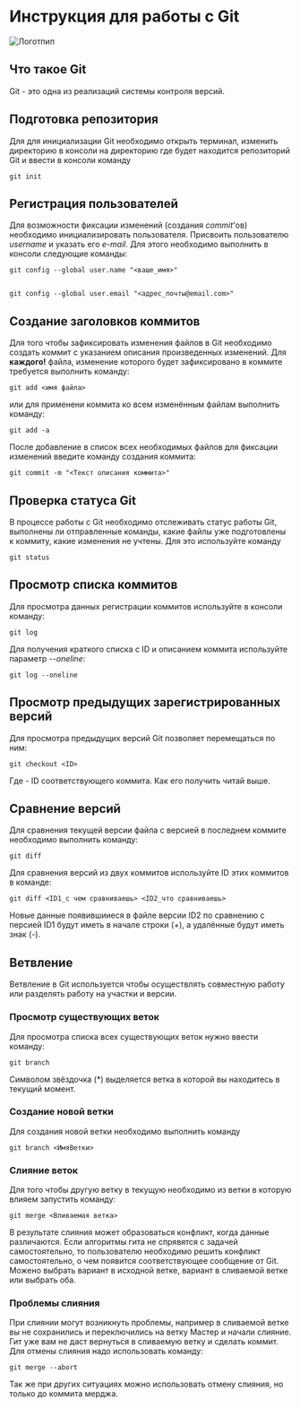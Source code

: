 # **Инструкция для работы с Git**

![Логотпип](2.png)

## Что такое Git

Git - это одна из реализаций системы контроля версий.

## Подготовка репозитория

Для для инициализации Git необходимо открыть терминал, изменить директорию в консоли на директорию где будет находится репозиторий Git и ввести  в консоли команду 

    git init

## Регистрация пользователей

Для возможности фиксации изменений (создания *commit*'ов) необходимо инициализировать пользователя. Присвоить пользователю *username* и указать его *e-mail*. Для этого необходимо выполнить в консоли следующие команды:

    git config --global user.name "<ваше_имя>"


    git config --global user.email "<адрес_почты@email.com>"

## Создание заголовков коммитов

Для того чтобы зафиксировать изменения файлов в Git необходимо создать коммит с указанием описания произведенных изменений. Для **каждого!** файла, изменение которого будет зафиксировано в коммите требуется выполнить команду:

    git add <имя файла>

или для применени коммита ко всем изменённым файлам выполнить команду:

    git add -a

После добавление в список всех необходимых файлов для фиксации изменений введите команду создания коммита:

    git commit -m "<Текст описания коммита>"

## Проверка статуса Git

В процессе работы с Git необходимо отслеживать статус работы Git, выполнены ли отправленные команды, какие файлы уже подготовлены к коммиту, какие изменения не учтены. Для это используйте команду 

    git status

## Просмотр списка коммитов

Для просмотра данных регистрации коммитов используйте в консоли команду:

    git log

Для получения краткого списка с ID и описанием коммита используйте параметр *--oneline*:

    git log --oneline

## Просмотр предыдущих зарегистрированных версий

Для просмотра предыдущих версий Git позволяет перемещаться по ним:

    git checkout <ID>

Где <ID> - ID соответствующего коммита. Как его получить читай выше.

## Сравнение версий

Для сравнения текущей версии файла с версией в последнем коммите необходимо выполнить команду:

    git diff

Для сравнения версий из двух коммитов используйте ID этих коммитов в команде:

    git diff <ID1_c чем сравниваешь> <ID2_что сравниваешь>

Новые данные появившииеся в файле версии ID2 по сравнению с персией ID1 будут иметь в начале строки (+), а удалённые будут иметь знак (-).

## Ветвление

Ветвление в Git используется чтобы осуществлять совместную работу или разделять работу на участки и версии.

### Просмотр существующих веток

Для просмотра списка всех существующих веток нужно ввести команду:

    git branch

Символом звёздочка (*) выделяется ветка в которой вы находитесь в текущий момент.
                
### Создание новой ветки

Для создания новой ветки необходимо выполнить команду 

    git branch <ИмяВетки>

### Слияние веток

Для того чтобы другую ветку в текущую необходимо из ветки в которую влияем запустить команду:

    git merge <Вливаемая ветка>
                                
В результате слияния может образоваться конфликт, когда данные различаются. Если алгоритмы гита не спрявятся с задачей самостоятельно, то пользователю необходимо решить конфликт самостоятельно, о чем появится соответствующее сообщение от Git.
Можено выбрать вариант в исходной ветке, вариант в сливаемой ветке или выбрать оба.

### Проблемы слияния

При слиянии могут возникнуть проблемы, например в сливаемой ветке вы не сохранились и переключились на ветку Мастер и начали слияние. Гит уже вам не даст вернуться в сливаемую ветку и сделать коммит. Для отмены слияния надо использовать команду:

    git merge --abort

Так же при других ситуациях можно использовать отмену слияния, но только до коммита мерджа.
